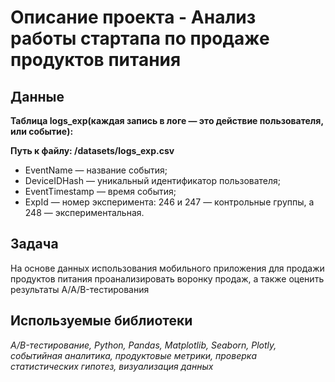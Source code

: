 # Описание проекта - Анализ работы стартапа по продаже продуктов питания


## Данные

<p><b>Таблица logs_exp(каждая запись в логе — это действие пользователя, или событие):</b></p>
<p><b>Путь к файлу: /datasets/logs_exp.csv</b></p>
<ul>
    <li>EventName — название события;</li>
    <li>DeviceIDHash — уникальный идентификатор пользователя;</li>
    <li>EventTimestamp — время события;</li>
    <li>ExpId — номер эксперимента: 246 и 247 — контрольные группы, а 248 — экспериментальная.</li>
</ul>

## Задача

На основе данных использования мобильного приложения для продажи продуктов питания проанализировать воронку продаж, а также оценить результаты A/A/B-тестирования 

## Используемые библиотеки
*A/B-тестирование, Python, Pandas, Matplotlib, Seaborn, Plotly, событийная аналитика, продуктовые метрики, проверка статистических гипотез, визуализация данных*